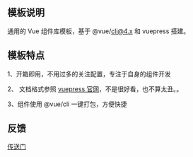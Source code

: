 ## 模板说明

通用的 Vue 组件库模板，基于 @vue/cli@4.x 和 vuepress 搭建。


## 模板特点

1、开箱即用，不用过多的关注配置，专注于自身的组件开发

2、 文档格式参照 [vuepress 官网](https://vuepress.vuejs.org/zh/)，不是很好看，也不算太丑。。

3、组件使用 @vue/cli 一键打包，方便快捷


## 反馈

[传送门](https://github.com/bszhct/cli/issues/1)
